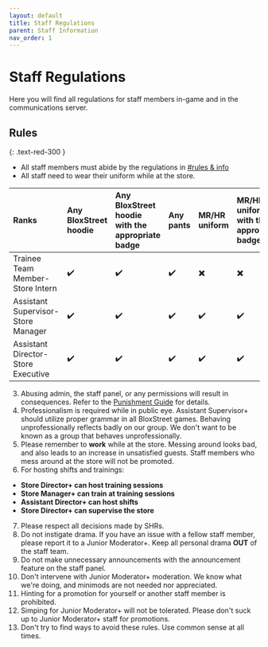 ```yaml
---
layout: default
title: Staff Regulations
parent: Staff Information
nav_order: 1
---
```


# Staff Regulations 
Here you will find all regulations for staff members in-game and in the communications server.

## Rules
{: .text-red-300 } 
- All staff members must abide by the regulations in [#rules & info](https://discord.gg/bloxstreet)
- All staff need to wear their uniform while at the store.
 
 | Ranks       | Any BloxStreet hoodie    | Any BloxStreet hoodie with the appropriate badge | Any pants | MR/HR uniform | MR/HR uniform with the appropriate badge | Any appropriate clothing with the HR badge | 
|:-------------|:------------------|:------|:--------|:----------|:--------|:-----------|
| Trainee Team Member-Store Intern  | ✔️| ✔️  | ✔️ | ✖️ | ✖️ | ✖️ |
| Assistant Supervisor-Store Manager | ✔️| ✔️  | ✔️ | ✔️ | ✔️ | ✖️ |
| Assistant Director-Store Executive  | ✔️| ✔️  | ✔️ | ✔️ | ✔️ | ✔️ |
      
3.  Abusing admin, the staff panel, or any permissions will result in consequences. Refer to the [Punishment Guide](https://support.bloxstreet.store/guides/punishment-guide.html) for details. 
4.  Professionalism is required while in public eye. Assistant Supervisor+ should utilize proper grammar in all BloxStreet games. Behaving unprofessionally reflects badly on our group. We don't want to be known as a group that behaves unprofessionally.
5.  Please remember to **work** while at the store. Messing around looks bad, and also leads to an increase in unsatisfied guests. Staff members who mess around at the store will not be promoted.
6.  For hosting shifts and trainings:
  *  **Store Director+ can host training sessions**
  *  **Store Manager+ can train at training sessions**
  *  **Assistant Director+ can host shifts**
  *  **Store Director+ can supervise the store**
7.  Please respect all decisions made by SHRs.
8.  Do not instigate drama. If you have an issue with a fellow staff member, please report it to a Junior Moderator+. Keep all personal drama **OUT** of the staff team.
9.  Do not make unnecessary announcements with the announcement feature on the staff panel.
10.  Don't intervene with Junior Moderator+ moderation. We know what we're doing, and minimods are not needed nor appreciated.
11.  Hinting for a promotion for yourself or another staff member is prohibited.
12.  Simping for Junior Moderator+ will not be tolerated. Please don't suck up to Junior Moderator+ staff for promotions.
13.  Don't try to find ways to avoid these rules. Use common sense at all times.
